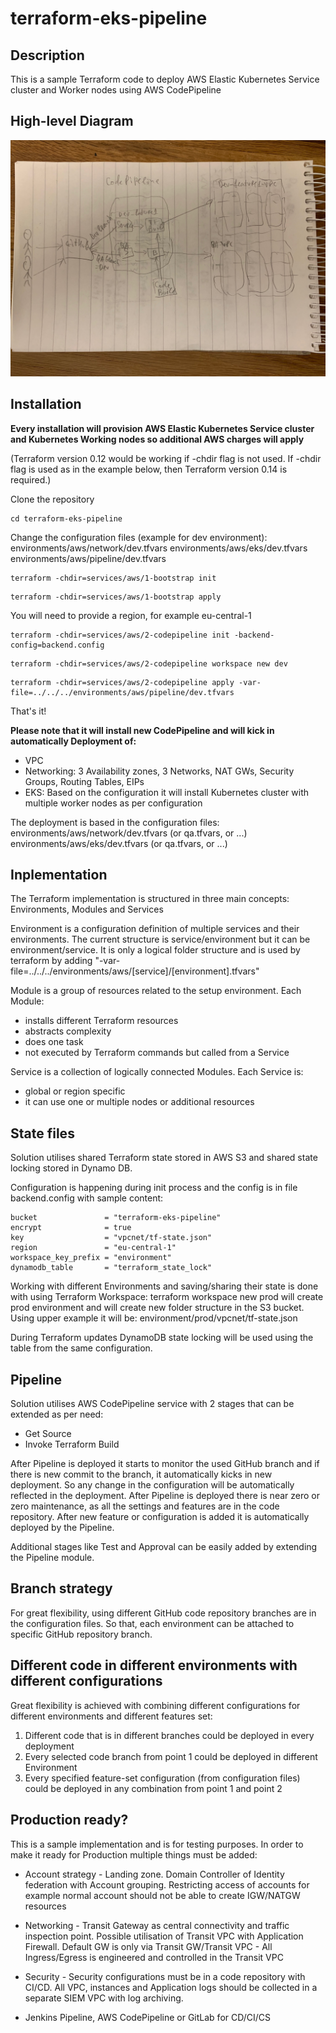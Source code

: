 # terraform-eks-pipeline


## Description

This is a sample Terraform code to deploy AWS Elastic Kubernetes Service cluster and Worker nodes using AWS CodePipeline

## High-level Diagram

![high-level](diagram.jpg)

## Installation

**Every installation will provision AWS Elastic Kubernetes Service cluster and Kubernetes Working nodes so additional AWS charges will apply**

(Terraform version 0.12 would be working if -chdir flag is not used. If -chdir flag is used as in the example below, then Terraform version 0.14 is required.)

Clone the repository

```shell
cd terraform-eks-pipeline
```

Change the configuration files (example for dev environment):
environments/aws/network/dev.tfvars
environments/aws/eks/dev.tfvars
environments/aws/pipeline/dev.tfvars

```shell
terraform -chdir=services/aws/1-bootstrap init
```
```shell
terraform -chdir=services/aws/1-bootstrap apply
```

You will need to provide a region, for example eu-central-1

```shell
terraform -chdir=services/aws/2-codepipeline init -backend-config=backend.config
```
```shell
terraform -chdir=services/aws/2-codepipeline workspace new dev
```
```shell
terraform -chdir=services/aws/2-codepipeline apply -var-file=../../../environments/aws/pipeline/dev.tfvars
```

That's it!

**Please note that it will install new CodePipeline and will kick in automatically Deployment of:**
- VPC
- Networking: 3 Availability zones, 3 Networks, NAT GWs, Security Groups, Routing Tables, EIPs
- EKS: Based on the configuration it will install Kubernetes cluster with multiple worker nodes as per configuration

The deployment is based in the configuration files:
environments/aws/network/dev.tfvars (or qa.tfvars, or ...)
environments/aws/eks/dev.tfvars (or qa.tfvars, or ...)

## Inplementation

The Terraform implementation is structured in three main concepts: Environments, Modules and Services

Environment is a configuration definition of multiple services and their environments. The current structure is service/environment but it can be environment/service. It is only a logical folder structure and is used by terraform by adding "-var-file=../../../environments/aws/[service]/[environment].tfvars"

Module is a group of resources related to the setup environment. Each Module:
- installs different Terraform resources
- abstracts complexity
- does one task
- not executed by Terraform commands but called from a Service

Service is a collection of logically connected Modules. Each Service is:

- global or region specific
- it can use one or multiple nodes or additional resources

## State files

Solution utilises shared Terraform state stored in AWS S3 and shared state locking stored in Dynamo DB.

Configuration is happening during init process and the config is in file backend.config with sample content:
```shell
bucket               = "terraform-eks-pipeline"
encrypt              = true
key                  = "vpcnet/tf-state.json"
region               = "eu-central-1"
workspace_key_prefix = "environment"
dynamodb_table       = "terraform_state_lock"
```

Working with different Environments and saving/sharing their state is done with using Terraform Workspace:
terraform workspace new prod
will create prod environment and will create new folder structure in the S3 bucket. Using upper example it will be: environment/prod/vpcnet/tf-state.json

During Terraform updates DynamoDB state locking will be used using the table from the same configuration.

## Pipeline

Solution utilises AWS CodePipeline service with 2 stages that can be extended as per need:
* Get Source
* Invoke Terraform Build

After Pipeline is deployed it starts to monitor the used GitHub branch and if there is new commit to the branch, it automatically kicks in new deployment. So any change in the configuration will be automatically reflected in the deployment.
After Pipeline is deployed there is near zero or zero maintenance, as all the settings and features are in the code repository. After new feature or configuration is added it is automatically deployed by the Pipeline.

Additional stages like Test and Approval can be easily added by extending the Pipeline module.

## Branch strategy

For great flexibility, using different GitHub code repository branches are in the configuration files. So that, each environment can be attached to specific GitHub repository branch.


## Different code in different environments with different configurations

Great flexibility is achieved with combining different configurations for different environments and different features set:

1. Different code that is in different branches could be deployed in every deployment
2. Every selected code branch from point 1 could be deployed in different Environment
3. Every specified feature-set configuration (from configuration files) could be deployed in any combination from point 1 and point 2

## Production ready?

This is a sample implementation and is for testing purposes. In order to make it ready for Production multiple things must be added:

* Account strategy - Landing zone. Domain Controller of Identity federation with Account grouping. Restricting access of accounts for example normal account should not be able to create IGW/NATGW resources

* Networking - Transit Gateway as central connectivity and traffic inspection point. Possible utilisation of Transit VPC with Application Firewall. Default GW is only via Transit GW/Transit VPC - All Ingress/Egress is engineered and controlled in the Transit VPC

* Security - Security configurations must be in a code repository with CI/CD. All VPC, instances and Application logs should be collected in a separate SIEM VPC with log archiving.

* Jenkins Pipeline, AWS CodePipeline or GitLab for CD/CI/CS
